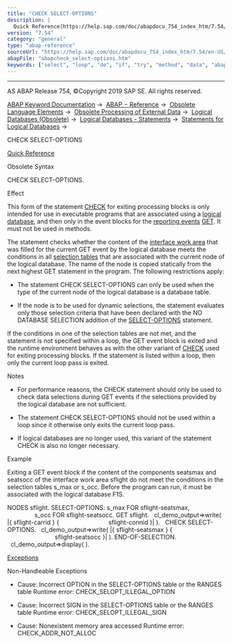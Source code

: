 ```yaml
---
title: "CHECK SELECT-OPTIONS"
description: |
  Quick Reference(https://help.sap.com/doc/abapdocu_754_index_htm/7.54/en-US/abapcheck_shortref.htm) Obsolete Syntax CHECK SELECT-OPTIONS. Effect This form of the statement CHECK(https://help.sap.com/doc/abapdocu_754_index_htm/7.54/en-US/abapcheck_processing_blocks.htm) for exiting processing bloc
version: "7.54"
category: "general"
type: "abap-reference"
sourceUrl: "https://help.sap.com/doc/abapdocu_754_index_htm/7.54/en-US/abapcheck_select-options.htm"
abapFile: "abapcheck_select-options.htm"
keywords: ["select", "loop", "do", "if", "try", "method", "data", "abapcheck", "options"]
---
```


* * *

AS ABAP Release 754, ©Copyright 2019 SAP SE. All rights reserved.

[ABAP Keyword Documentation](https://help.sap.com/doc/abapdocu_754_index_htm/7.54/en-US/abenabap.htm) →  [ABAP − Reference](https://help.sap.com/doc/abapdocu_754_index_htm/7.54/en-US/abenabap_reference.htm) →  [Obsolete Language Elements](https://help.sap.com/doc/abapdocu_754_index_htm/7.54/en-US/abenabap_obsolete.htm) →  [Obsolete Processing of External Data](https://help.sap.com/doc/abapdocu_754_index_htm/7.54/en-US/abendata_storage_obsolete.htm) →  [Logical Databases (Obsolete)](https://help.sap.com/doc/abapdocu_754_index_htm/7.54/en-US/abenldb.htm) →  [Logical Databases - Statements](https://help.sap.com/doc/abapdocu_754_index_htm/7.54/en-US/abenldb_abap_statements.htm) →  [Statements for Logical Databases](https://help.sap.com/doc/abapdocu_754_index_htm/7.54/en-US/abenldb_reporting_statements.htm) → 

CHECK SELECT-OPTIONS

[Quick Reference](https://help.sap.com/doc/abapdocu_754_index_htm/7.54/en-US/abapcheck_shortref.htm)

Obsolete Syntax

CHECK SELECT-OPTIONS.

Effect

This form of the statement [CHECK](https://help.sap.com/doc/abapdocu_754_index_htm/7.54/en-US/abapcheck_processing_blocks.htm) for exiting processing blocks is only intended for use in executable programs that are associated using a [logical database](https://help.sap.com/doc/abapdocu_754_index_htm/7.54/en-US/abenlogical_data_base_glosry.htm "Glossary Entry"), and then only in the event blocks for the [reporting events](https://help.sap.com/doc/abapdocu_754_index_htm/7.54/en-US/abenreporting_event_glosry.htm "Glossary Entry") [GET](https://help.sap.com/doc/abapdocu_754_index_htm/7.54/en-US/abapget-.htm). It must not be used in methods.

The statement checks whether the content of the [interface work area](https://help.sap.com/doc/abapdocu_754_index_htm/7.54/en-US/abeninterface_work_area_glosry.htm "Glossary Entry") that was filled for the current GET event by the logical database meets the conditions in all [selection tables](https://help.sap.com/doc/abapdocu_754_index_htm/7.54/en-US/abenselection_table_glosry.htm "Glossary Entry") that are associated with the current node of the logical database. The name of the node is copied statically from the next highest GET statement in the program. The following restrictions apply:

-   The statement CHECK SELECT-OPTIONS can only be used when the type of the current node of the logical database is a database table.
    
-   If the node is to be used for dynamic selections, the statement evaluates only those selection criteria that have been declared with the NO DATABASE SELECTION addition of the [SELECT-OPTIONS](https://help.sap.com/doc/abapdocu_754_index_htm/7.54/en-US/abapselect-options_ldb.htm) statement.
    

If the conditions in one of the selection tables are not met, and the statement is not specified within a loop, the GET event block is exited and the runtime environment behaves as with the other variant of [CHECK](https://help.sap.com/doc/abapdocu_754_index_htm/7.54/en-US/abapcheck_processing_blocks.htm) used for exiting processing blocks. If the statement is listed within a loop, then only the current loop pass is exited.

Notes

-   For performance reasons, the CHECK statement should only be used to check data selections during GET events if the selections provided by the logical database are not sufficient.
    
-   The statement CHECK SELECT-OPTIONS should not be used within a loop since it otherwise only exits the current loop pass.
    
-   If logical databases are no longer used, this variant of the statement CHECK is also no longer necessary.
    

Example

Exiting a GET event block if the content of the components seatsmax and seatsocc of the interface work area sflight do not meet the conditions in the selection tables s\_max or s\_occ. Before the program can run, it must be associated with the logical database F1S.

NODES sflight.
SELECT-OPTIONS: s\_max FOR sflight-seatsmax,
                s\_occ FOR sflight-seatsocc.
GET sflight.
  cl\_demo\_output=>write( |{ sflight-carrid } {
                            sflight-connid }| ).
  CHECK SELECT-OPTIONS.
  cl\_demo\_output=>write( |{ sflight-seatsmax } {
                            sflight-seatsocc }| ).
END-OF-SELECTION.
  cl\_demo\_output=>display( ).

[Exceptions](https://help.sap.com/doc/abapdocu_754_index_htm/7.54/en-US/abenabap_language_exceptions.htm)

Non-Handleable Exceptions

-   Cause: Incorrect OPTION in the SELECT-OPTIONS table or the RANGES table
    Runtime error: CHECK\_SELOPT\_ILLEGAL\_OPTION
    
-   Cause: Incorrect SIGN in the SELECT-OPTIONS table or the RANGES table
    Runtime error: CHECK\_SELOPT\_ILLEGAL\_SIGN
    
-   Cause: Nonexistent memory area accessed
    Runtime error: CHECK\_ADDR\_NOT\_ALLOC